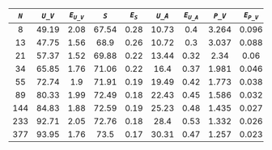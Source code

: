 ﻿| ***`N`*** | ***`U_V`*** | ***`E`<sub>`U_V`</sub>*** | ***`S`*** | ***`E`<sub>`S`</sub>*** | ***`U_A`*** | ***`E`<sub>`U_A`</sub>*** | ***`P_V`*** | ***`E`<sub>`P_V`</sub>*** | ***`P_A`*** | ***`E`<sub>`P_A`</sub>*** |
|:---------:|:-----------:|:-------------------------:|:---------:|:-----------------------:|:-----------:|:-------------------------:|:-----------:|:-------------------------:|:-----------:|:-------------------------:|
| 8         | 49.19       | 2.08                      | 67.54     | 0.28                    | 10.73       | 0.4                       | 3.264       | 0.096                     | 10.442      | 0.417                     |
| 13        | 47.75       | 1.56                      | 68.9      | 0.26                    | 10.72       | 0.3                       | 3.037       | 0.088                     | 9.327       | 0.359                     |
| 21        | 57.37       | 1.52                      | 69.88     | 0.22                    | 13.44       | 0.32                      | 2.34        | 0.06                      | 6.946       | 0.194                     |
| 34        | 65.85       | 1.76                      | 71.06     | 0.22                    | 16.4        | 0.37                      | 1.981       | 0.046                     | 5.516       | 0.132                     |
| 55        | 72.74       | 1.9                       | 71.91     | 0.19                    | 19.49       | 0.42                      | 1.773       | 0.038                     | 4.477       | 0.089                     |
| 89        | 80.33       | 1.99                      | 72.49     | 0.18                    | 22.43       | 0.45                      | 1.586       | 0.032                     | 3.876       | 0.076                     |
| 144       | 84.83       | 1.88                      | 72.59     | 0.19                    | 25.23       | 0.48                      | 1.435       | 0.027                     | 3.381       | 0.061                     |
| 233       | 92.71       | 2.05                      | 72.76     | 0.18                    | 28.4        | 0.53                      | 1.332       | 0.026                     | 3.008       | 0.055                     |
| 377       | 93.95       | 1.76                      | 73.5      | 0.17                    | 30.31       | 0.47                      | 1.257       | 0.023                     | 2.734       | 0.044                     |
